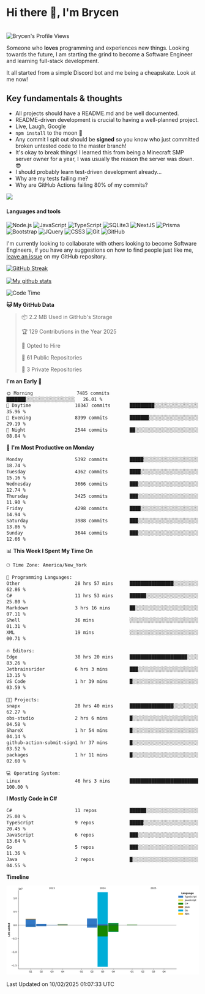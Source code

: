 # Hi there 👋, I'm Brycen

<br>
<img src="https://komarev.com/ghpvc/?username=BrycensRanch" alt="Brycen's Profile Views" />

Someone who **loves** programming and experiences new things. Looking towards the future, I am starting the grind to become a Software Engineer and learning full-stack development.

It all started from a simple Discord bot and me being a cheapskate. Look at me now!

## Key fundamentals & thoughts

- All projects should have a README.md and be well documented.
- README-driven development is crucial to having a well-planned project.
- Live, Laugh, Google
- `npm install` to the moon 🚀
- Any commit I spit out should be **signed** so you know who just committed broken untested code to the master branch!
- It's okay to break things! I learned this from being a Minecraft SMP server owner for a year, I was usually the reason the server was down. 😎
- I should probably learn test-driven development already...
- Why are my tests failing me?
- Why are GitHub Actions failing 80% of my commits? 

<img src="https://res.cloudinary.com/practicaldev/image/fetch/s--OoBLh7-Q--/c_limit%2Cf_auto%2Cfl_progressive%2Cq_auto%2Cw_880/https://cdn-images-1.medium.com/max/1614/1%2A8BlqJ8lNVZzuRjAg1mZ50w.png" height="400"/>

<h4>Languages and tools</h4>
<p>
  <img src="https://img.shields.io/badge/node.js%20-%2343853D.svg?&style=for-the-badge&logo=node.js&logoColor=white" alt="Node.js" />
  <img src="https://img.shields.io/badge/javascript%20-%23323330.svg?&style=for-the-badge&logo=javascript&logoColor=%23F7DF1E" alt="JavaScript" />
  <img src="https://img.shields.io/badge/typescript%20-%23323330.svg?&style=for-the-badge&logo=typescript&logoColor=#3467eb" alt="TypeScript" />
  <img src="https://img.shields.io/badge/sqlite3%20-%23323330.svg?&style=for-the-badge&logo=sqlite&logoColor=#3467eb" alt="SQLite3" />
  <img src="https://img.shields.io/badge/Next.JS%20-%23323330.svg?&style=for-the-badge&logo=next.js&logoColor=#3467eb" alt="NextJS" />
  <img src="https://img.shields.io/badge/Prisma%20-%23323330.svg?&style=for-the-badge&logo=prisma&logoColor=#3467eb" alt="Prisma" />
  <img src="https://img.shields.io/badge/bootstrap%20-%23323330.svg?&style=for-the-badge&logo=bootstrap" alt="Bootstrap" />
  <img src="https://img.shields.io/badge/jquery%20-%23323330.svg?&style=for-the-badge&logo=jquery" alt="JQuery" />
  <img src="https://img.shields.io/badge/css3%20-%23323330.svg?&style=for-the-badge&logo=css3" alt="CSS3" />
  <img src="https://img.shields.io/badge/git%20-%23323330.svg?&style=for-the-badge&logo=git" alt="Git" />
  <img src="https://img.shields.io/badge/github%20-%23323330.svg?&style=for-the-badge&logo=github" alt="GitHub" />
</p>

 I'm currently looking to collaborate with others looking to become Software Engineers, if you have any suggestions on how to find people just like me, [leave an issue](https://github.com/BrycensRanch/BrycensRanch/issues/new) on my GitHub repository.
 
 <p><a href="https://git.io/streak-stats"><img src=https://github-readme-streak-stats-eight.vercel.app?refreshcache11&user=BrycensRanch&amp;theme=dark&amp;hide_border=true&fire=EB5454&amp;ring=0CEB19" alt="GitHub Streak"></a></p>

<a href="https://github.com/anuraghazra/github-readme-stats">
  <img align="center" src="https://github-readme-stats.anuraghazra1.vercel.app/api?username=BrycensRanch&show_icons=true&line_height=27&include_all_commits=true" alt="My github stats" />
</a>

<!--START_SECTION:waka-->
![Code Time](http://img.shields.io/badge/Code%20Time-1%2C602%20hrs%2024%20mins-blue)

**🐱 My GitHub Data** 

> 📦 2.2 MB Used in GitHub's Storage 
 > 
> 🏆 129 Contributions in the Year 2025
 > 
> 💼 Opted to Hire
 > 
> 📜 61 Public Repositories 
 > 
> 🔑 3 Private Repositories 
 > 
**I'm an Early 🐤** 

```text
🌞 Morning                7485 commits        ███████░░░░░░░░░░░░░░░░░░   26.01 % 
🌆 Daytime                10347 commits       █████████░░░░░░░░░░░░░░░░   35.96 % 
🌃 Evening                8399 commits        ███████░░░░░░░░░░░░░░░░░░   29.19 % 
🌙 Night                  2544 commits        ██░░░░░░░░░░░░░░░░░░░░░░░   08.84 % 
```
📅 **I'm Most Productive on Monday** 

```text
Monday                   5392 commits        █████░░░░░░░░░░░░░░░░░░░░   18.74 % 
Tuesday                  4362 commits        ████░░░░░░░░░░░░░░░░░░░░░   15.16 % 
Wednesday                3666 commits        ███░░░░░░░░░░░░░░░░░░░░░░   12.74 % 
Thursday                 3425 commits        ███░░░░░░░░░░░░░░░░░░░░░░   11.90 % 
Friday                   4298 commits        ████░░░░░░░░░░░░░░░░░░░░░   14.94 % 
Saturday                 3988 commits        ███░░░░░░░░░░░░░░░░░░░░░░   13.86 % 
Sunday                   3644 commits        ███░░░░░░░░░░░░░░░░░░░░░░   12.66 % 
```


📊 **This Week I Spent My Time On** 

```text
🕑︎ Time Zone: America/New_York

💬 Programming Languages: 
Other                    28 hrs 57 mins      ████████████████░░░░░░░░░   62.86 % 
C#                       11 hrs 53 mins      ██████░░░░░░░░░░░░░░░░░░░   25.80 % 
Markdown                 3 hrs 16 mins       ██░░░░░░░░░░░░░░░░░░░░░░░   07.11 % 
Shell                    36 mins             ░░░░░░░░░░░░░░░░░░░░░░░░░   01.31 % 
XML                      19 mins             ░░░░░░░░░░░░░░░░░░░░░░░░░   00.71 % 

🔥 Editors: 
Edge                     38 hrs 20 mins      █████████████████████░░░░   83.26 % 
Jetbrainsrider           6 hrs 3 mins        ███░░░░░░░░░░░░░░░░░░░░░░   13.15 % 
VS Code                  1 hr 39 mins        █░░░░░░░░░░░░░░░░░░░░░░░░   03.59 % 

🐱‍💻 Projects: 
snapx                    28 hrs 40 mins      ████████████████░░░░░░░░░   62.27 % 
obs-studio               2 hrs 6 mins        █░░░░░░░░░░░░░░░░░░░░░░░░   04.58 % 
ShareX                   1 hr 54 mins        █░░░░░░░░░░░░░░░░░░░░░░░░   04.14 % 
github-action-submit-sign1 hr 37 mins        █░░░░░░░░░░░░░░░░░░░░░░░░   03.52 % 
packages                 1 hr 11 mins        █░░░░░░░░░░░░░░░░░░░░░░░░   02.60 % 

💻 Operating System: 
Linux                    46 hrs 3 mins       █████████████████████████   100.00 % 
```

**I Mostly Code in C#** 

```text
C#                       11 repos            ██████░░░░░░░░░░░░░░░░░░░   25.00 % 
TypeScript               9 repos             █████░░░░░░░░░░░░░░░░░░░░   20.45 % 
JavaScript               6 repos             ███░░░░░░░░░░░░░░░░░░░░░░   13.64 % 
Go                       5 repos             ███░░░░░░░░░░░░░░░░░░░░░░   11.36 % 
Java                     2 repos             █░░░░░░░░░░░░░░░░░░░░░░░░   04.55 % 
```



**Timeline**

![Lines of Code chart](https://raw.githubusercontent.com/BrycensRanch/BrycensRanch/main/assets/bar_graph.png)


 Last Updated on 10/02/2025 01:07:33 UTC
<!--END_SECTION:waka-->

<!--
**BrycensRanch/BrycensRanch** is a ✨ _special_ ✨ repository because its `README.md` (this file) appears on your GitHub profile.

Here are some ideas to get you started:

- 🔭 I’m currently working on ...
- 🌱 I’m currently learning ...
- 👯 I’m looking to collaborate on ...
- 🤔 I’m looking for help with ...
- 💬 Ask me about ...
- 📫 How to reach me: ...
- 😄 Pronouns: ...
- ⚡ Fun fact: ...
-->
